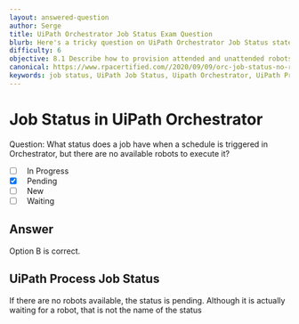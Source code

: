 ```yaml
---
layout: answered-question
author: Serge
title: UiPath Orchestrator Job Status Exam Question
blurb: Here's a tricky question on UiPath Orchestrator Job Status states you'll want to be able to answer correctly on the UiPath Associate Exam.
difficulty: 6
objective: 8.1 Describe how to provision attended and unattended robots to UiPath Orchestrator
canonical: https://www.rpacertified.com//2020/09/09/orc-job-status-no-robots.html
keywords: job status, UiPath Job Status, Uipath Orchestrator, UiPath Process Status
---
```


<h1>Job Status in UiPath Orchestrator</h1>

Question:  What status does a job have when a schedule is triggered in Orchestrator, but there are no available robots to execute it?

 - [ ] &nbsp;  In Progress
 - [X] &nbsp;  Pending
 - [ ] &nbsp;  New
 - [ ] &nbsp;  Waiting

## Answer

Option B is correct.

<h2>UiPath Process Job Status</h2>

If there are no robots available, the status is pending.  Although it is actually waiting for a robot, that is not the name of the status


